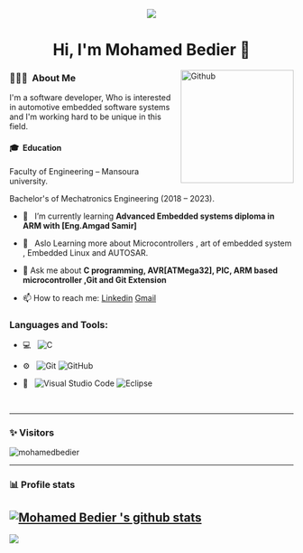 <p align="center"><img src="https://i.imgur.com/A6bWGFl.gif"/></p>

<h1 align="center">Hi, I'm Mohamed Bedier 👋</h1>

<img width="200" align="right" alt="Github" src="https://user-images.githubusercontent.com/48678280/88862734-4903af80-d201-11ea-968b-9c939d88a37c.gif" />

<h3> 👨🏻‍💻 &nbsp;About Me </h3>
I'm a software developer, Who is interested in automotive embedded software systems and I'm working hard to be
unique in this field. </h3>

<h4> 🎓 &nbsp;Education</h4>
Faculty of Engineering – Mansoura university.

Bachelor's of Mechatronics Engineering (2018 – 2023). 


- 🌱 &nbsp; I’m currently learning **Advanced Embedded systems diploma in ARM with [Eng.Amgad Samir]**

- 🌱 &nbsp; Aslo Learning more about Microcontrollers , art of embedded system , Embedded Linux and AUTOSAR. 

- 💬 Ask me about **C programming, AVR[ATMega32], PIC, ARM based microcontroller ,Git and Git Extension**

- 📫 How to reach me: [Linkedin](https://www.linkedin.com/in/mohamedbedier/) [Gmail](https://www.mohamedbedier604@gmail.com)



<h3 align="left">Languages and Tools:</h3>

- 💻 &nbsp;
![C](https://img.shields.io/badge/-C-black?style=flat-square&logo=c)

- ⚙️ &nbsp;
![Git](https://img.shields.io/badge/-Git-333333?style=flat&logo=git)
![GitHub](https://img.shields.io/badge/-GitHub-333333?style=flat&logo=github)
 
- 🔧 &nbsp;
![Visual Studio Code](https://img.shields.io/badge/-Visual%20Studio%20Code-333333?style=flat&logo=visual-studio-code&logoColor=007ACC)
![Eclipse](https://img.shields.io/badge/-Eclipse-333333?style=flat&logo=eclipse-ide&logoColor=2C2255)
  
<br/>

---------------------------------------------------------------------------------------------------------------------------------------------------------------------------------
### ✨ Visitors 

<p align="left"> <img src="https://komarev.com/ghpvc/?username=mohamedbedier&label=Profile%20views&color=0e75b6&style=flat" alt="mohamedbedier" /> </p>

---------------------------------------------------------------------------------------------------------------------------------------------------------------------------------


### 📊 Profile stats

[![Mohamed Bedier 's github stats](https://github-readme-stats.vercel.app/api?username=mohamedbedier&show_icons=true&title_color=fff&icon_color=79ff97&text_color=9f9f9f&bg_color=151515)](https://github.com/Mahmoud-Karem/github-readme-stats)
---------------------------------------------------------------------------------------------------------------------------------------------------------------------------------
</p>
<img src="https://imgur.com/rilHVxA.png"/>
</p>
